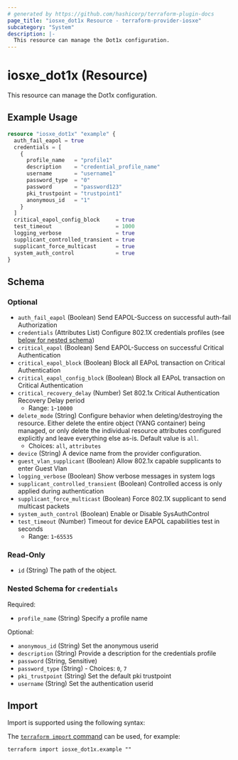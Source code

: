 ```yaml
---
# generated by https://github.com/hashicorp/terraform-plugin-docs
page_title: "iosxe_dot1x Resource - terraform-provider-iosxe"
subcategory: "System"
description: |-
  This resource can manage the Dot1x configuration.
---
```


# iosxe_dot1x (Resource)

This resource can manage the Dot1x configuration.

## Example Usage

```terraform
resource "iosxe_dot1x" "example" {
  auth_fail_eapol = true
  credentials = [
    {
      profile_name   = "profile1"
      description    = "credential_profile_name"
      username       = "username1"
      password_type  = "0"
      password       = "password123"
      pki_trustpoint = "trustpoint1"
      anonymous_id   = "1"
    }
  ]
  critical_eapol_config_block     = true
  test_timeout                    = 1000
  logging_verbose                 = true
  supplicant_controlled_transient = true
  supplicant_force_multicast      = true
  system_auth_control             = true
}
```

<!-- schema generated by tfplugindocs -->
## Schema

### Optional

- `auth_fail_eapol` (Boolean) Send EAPOL-Success on successful auth-fail Authorization
- `credentials` (Attributes List) Configure 802.1X credentials profiles (see [below for nested schema](#nestedatt--credentials))
- `critical_eapol` (Boolean) Send EAPOL-Success on successful Critical Authentication
- `critical_eapol_block` (Boolean) Block all EAPoL transaction on Critical Authentication
- `critical_eapol_config_block` (Boolean) Block all EAPoL transaction on Critical Authentication
- `critical_recovery_delay` (Number) Set 802.1x Critical Authentication Recovery Delay period
  - Range: `1`-`10000`
- `delete_mode` (String) Configure behavior when deleting/destroying the resource. Either delete the entire object (YANG container) being managed, or only delete the individual resource attributes configured explicitly and leave everything else as-is. Default value is `all`.
  - Choices: `all`, `attributes`
- `device` (String) A device name from the provider configuration.
- `guest_vlan_supplicant` (Boolean) Allow 802.1x capable supplicants to enter Guest Vlan
- `logging_verbose` (Boolean) Show verbose messages in system logs
- `supplicant_controlled_transient` (Boolean) Controlled access is only applied during authentication
- `supplicant_force_multicast` (Boolean) Force 802.1X supplicant to send multicast packets
- `system_auth_control` (Boolean) Enable or Disable SysAuthControl
- `test_timeout` (Number) Timeout for device EAPOL capabilities test in seconds
  - Range: `1`-`65535`

### Read-Only

- `id` (String) The path of the object.

<a id="nestedatt--credentials"></a>
### Nested Schema for `credentials`

Required:

- `profile_name` (String) Specify a profile name

Optional:

- `anonymous_id` (String) Set the anonymous userid
- `description` (String) Provide a description for the credentials profile
- `password` (String, Sensitive)
- `password_type` (String) - Choices: `0`, `7`
- `pki_trustpoint` (String) Set the default pki trustpoint
- `username` (String) Set the authentication userid

## Import

Import is supported using the following syntax:

The [`terraform import` command](https://developer.hashicorp.com/terraform/cli/commands/import) can be used, for example:

```shell
terraform import iosxe_dot1x.example ""
```
